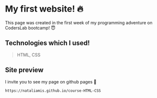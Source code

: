 # My first website! :fire:
This page was created in the first week of my programming adventure on CodersLab bootcamp! :innocent:

## Technologies which I used!
> HTML, CSS

## Site preview
I invite you to see my page on github pages :open_hands:
```shell
https://nataliamis.github.io/course-HTML-CSS
```

